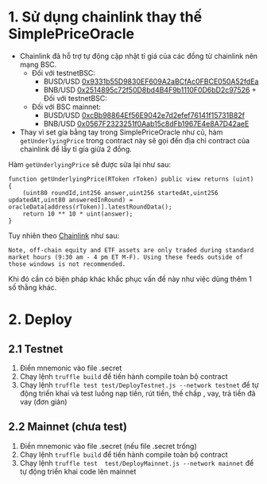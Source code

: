 # 1. Sử dụng chainlink thay thế SimplePriceOracle
+ Chainlink đã hỗ trợ tự động cập nhật tỉ giá của các đồng từ chainlink nên mạng BSC.
   + Đối với testnetBSC:
        + BUSD/USD [0x9331b55D9830EF609A2aBCfAc0FBCE050A52fdEa](https://testnet.bscscan.com/address/0x9331b55D9830EF609A2aBCfAc0FBCE050A52fdEa)
        + BNB/USD [0x2514895c72f50D8bd4B4F9b1110F0D6bD2c97526](https://testnet.bscscan.com/address/0x2514895c72f50D8bd4B4F9b1110F0D6bD2c97526)   + Đối với testnetBSC:
   + Đối với BSC mainnet:
        + BUSD/USD [0xcBb98864Ef56E9042e7d2efef76141f15731B82f](https://bscscan.com/address/0xcBb98864Ef56E9042e7d2efef76141f15731B82f)
        + BNB/USD [0x0567F2323251f0Aab15c8dFb1967E4e8A7D42aeE](https://bscscan.com/address/0x0567F2323251f0Aab15c8dFb1967E4e8A7D42aeE)
+ Thay vì set gía bằng tay trong SimplePriceOracle như cũ, hàm ```getUnderlyingPrice``` trong contract này sẽ gọi đến địa chỉ contract của chainlink
để lấy tỉ gía giữa 2 đồng.

Hàm ```getUnderlyingPrice``` sẽ được sửa lại như sau:

```solidity
function getUnderlyingPrice(RToken rToken) public view returns (uint) {
    (uint80 roundId,int256 answer,uint256 startedAt,uint256 updatedAt,uint80 answeredInRound) = oracleData[address(rToken)].latestRoundData();
    return 10 ** 10 * uint(answer);
}
```
Tuy nhiên theo [Chainlink](https://docs.chain.link/docs/binance-smart-chain-addresses/) như sau:

```Note, off-chain equity and ETF assets are only traded during standard market hours (9:30 am - 4 pm ET M-F). Using these feeds outside of those windows is not recommended.```

Khi đó cần có biện pháp khác khắc phục vấn đề này như việc dùng thêm 1 số thằng khác.


# 2. Deploy
## 2.1 Testnet
1. Điền mnemonic vào file .secret
2. Chạy lệnh ```truffle build``` để tiến hành compile toàn bộ contract
3. Chạy lệnh ```truffle test test/DeployTestnet.js --network testnet``` để tự động triển khai và test luồng nạp tiền, rút tiền, thế chấp , vay,
   trả tiền đã vay (đơn giản)

## 2.2 Mainnet (chưa test)
1. Điền mnemonic vào file .secret (nếu file .secret trống)
2. Chạy lệnh ```truffle build``` để tiến hành compile toàn bộ contract
3. Chạy lệnh ```truffle test  test/DeployMainnet.js --network mainnet``` để tự động triển khai code lên mainnet
